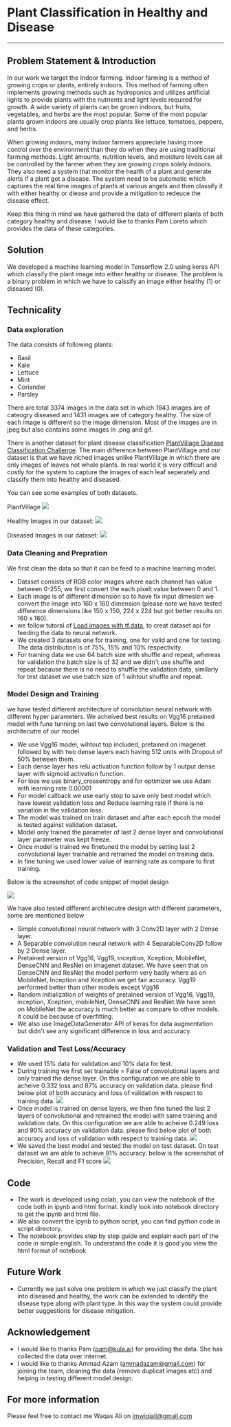 # Plant Classification in Healthy and Disease

----

## Problem Statement & Introduction

In our work we target the Indoor farming. Indoor farming is a method of growing crops or plants, entirely indoors. This method of farming often implements growing methods such as hydroponics and utilizes artificial lights to provide plants with the nutrients and light levels required for growth. A wide variety of plants can be grown indoors, but fruits, vegetables, and herbs are the most popular. Some of the most popular plants grown indoors are usually crop plants like lettuce, tomatoes, peppers, and herbs.

When growing indoors, many indoor farmers appreciate having more control over the environment than they do when they are using traditional farming methods. Light amounts, nutrition levels, and moisture levels can all be controlled by the farmer when they are growing crops solely indoors. They also need a system that monitor the health of a plant and generate alerts if a plant got a disease. The system need to be automatic which captures the real time images of plants at various angels and then classify it with either healthy or diease and provide a mitigation to redeuce the disease effect.

Keep this thing in mind we have gathered the data of different plants of both category healthy and disease. I would like to thanks Pam Loreto which provides the data of these categories. 


## Solution

We developed a machine learning model in Tensorflow 2.0 using keras API which classify the plant image into either healthy or disease. The problem is a binary problem in which we have to calssify an image either healthy (1) or diseased (0).


## Technicality

### Data exploration

The data consists of following plants:

-   Basil
-   Kale
-   Lettuce
-   Mint
-   Coriander
-   Parsley

There are total 3374 images in the data set in which 1943 images are of cateogry diseased  and 1431 images are of category healthy. The size of each image is different so the image dimension. Most of the images are in jpeg but also contains some images in .png and gif.

There is another dataset for plant disease classification [PlantVillage Disease Classification Challenge](https://www.crowdai.org/challenges/plantvillage-disease-classification-challenge). The main difference between PlantVillage and our dataset is that we have riched images unlike PlantVillage in which there are only images of leaves not whole plants. In real world it is very difficult and costly for the system to capture the images of each leaf seperately and classify them into healthy and diseased.  

You can see some examples of both datasets. 

PlantVillage
![](misc/plantvillage-min.png)

Healthy Images in our dataset:
![](misc/healthy_images.png)

Diseased Images in our dataset:
![](misc/disease_images.png)

### Data Cleaning and Prepration

We first clean the data so that it can be feed to a machine learning model. 

-   Dataset consists of RGB color images where each channel has value between 0-255, we first convert the each pixelt value between 0 and 1. 
-   Each image is of different dimension so to have fix input dimesion we convert the image into 160 x 160 dimension (please note we have tested difference dimensions like 150 x 150, 224 x 224 but got better results on 160 x 160).
-   we follow tutoral of [Load images with tf.data](https://www.tensorflow.org/alpha/tutorials/load_data/images#build_a_tfdatadataset), to creat  dataset api for feeding the data to neural network.
-   We created 3 datasets one for training, one for valid and one for testing. The data distribution is of 75%, 15% and 10% respectivity.
-   For training data we use 64 batch size with shuffle and repeat, whereas for validation the batch size is of 32 and we didn't use shuffle and repeat because there is no need to shuffle the validation data, similarly for test dataset we use batch size of 1 wihtout shuffle and repeat. 

### Model Design and Training

we have tested different architecture of convolution neural network with different hyper parameters. We acheived best results on Vgg16 pretained model with fune tunning on last two convolutional layers. Below is the architecutre of our model

-   We use Vgg16 model, wihtout top included, pretained on imagenet followed by with two dense layers each having 512 units with Dropout of 50% between them.
-   Each dense layer has relu activation function follow by 1 output dense layer with sigmoid activation function.
-   For loss we use binary_crossentropy and for optimizer we use Adam with learning rate 0.00001
-   For model callback we use early stop to save only best model which have lowest validation loss and Reduce learning rate if there is no variation in the validation loss.
-   The model was trained on train dataset and after each epcoh the model is tested against validation dataset. 
-   Model only trained the parameter of last 2 dense layer and convolutional layer parameter was kept freeze.
-   Once model is trained we finetuned the model by setting last 2 convolutional layer trainable and retrained the model on training data. 
-   In fine tuning we used lower value of learning rate as compare to first training.

Below is the screenshot of code snippet of model design

![](misc/vgg16.png)

We have also tested different architecutre design with different parameters, some are mentioned below

-   Simple convolutional neural network with 3 Conv2D layer with 2 Dense layer.
-   A Separable convolution neural network with 4 SeparableConv2D follow by 2 Dense layer.
-   Pretained version of Vgg16, Vgg19, inception, Xception, MobileNet, DenseCNN and ResNet on imagenet dataset. We have seen that on DenseCNN and ResNet the model perform very badly where as on MobileNet, Inception and Xception we get fair accuracy. Vgg19 performed better than other models except Vgg16
-   Random initialization of weights of pretained version of Vgg16, Vgg19, inception, Xception, mobileNet, DenseCNN and ResNet.We have seen on MobileNet the accuracy is much better as compare to other models. It could be because of overfitting.
-   We also use ImageDataGenerator API of keras for data augmentation but didn't see any significant difference in loss and accuracy.

### Validation and Test Loss/Accuracy

- We used 15% data for validation and 10% data for test. 
- During training we first set trainable = False of convolutional layers and only trained the dense layer. On this configuration we are able to acheive 0.332 loss and 87% accuracy on validation data. please find below plot of both accuracy and loss of validation with respect to training data.
![](misc/valid1.png)
- Once model is trained on dense layers, we then fine tuned the last 2 layers of convolutional and retrained the model with same training and validation data. On this configuration we are able to acheive 0.249 loss and 90% accuracy on validation data. please find below plot of both accuracy and loss of validation with respect to training data.
![](misc/valid2.png)
- We saved the best model and tested the model on test dataset. On test dataset we are able to achieve 91% accuracy. below is the screenshot of Precision, Recall and F1 score
![](misc/test_report.png)

## Code
- The work is developed using colab, you can view the notebook of the code both in ipynb and html format. kindly look into notebook directory to get the ipynb and html file.
- We also convert the ipynb to python script, you can find python code in script directory.
- The notebook provides step by step guide and explain each part of the code in simple english. To understand the code it is good you view the html format of notebook

## Future Work
- Currently we just solve one problem in which we just classify the plant into diseased and healthy, the work can be extended to identify the disease type along with plant type. In this way the system could provide better suggestions for disease mitigation.

## Acknowledgement

- I would like to thanks Pam (pam@kula.ai) for providing the data. She has collected the data over internet.
- I would like to thanks Ammad Azam (ammadazam@gmail.com) for joining the team, cleaning the data (remove duplicat images etc) and helping in testing different model design.

## For more information

Please feel free to contact me Waqas Ali on imwiqiali@gmail.com
